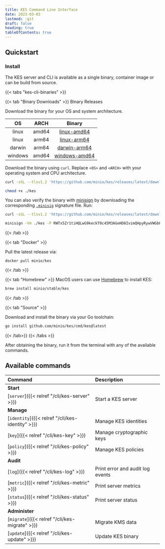 ```yaml
---
title: KES Command Line Interface
date: 2023-03-03
lastmod: :git
draft: false
heading: true
tableOfContents: true
---
```


## Quickstart

### Install

The KES server and CLI is available as a single binary, container image or can be build from source.

{{< tabs "kes-cli-binaries" >}}

{{< tab "Binary Downloads" >}}
Binary Releases

Download the binary for your OS and system architecture.

| OS       | ARCH    | Binary                                                                                       |
|:--------:|:-------:|:--------------------------------------------------------------------------------------------:|
| linux    | amd64   | [linux-amd64](https://github.com/minio/kes/releases/latest/download/kes-linux-amd64)         |
| linux    | arm64   | [linux-arm64](https://github.com/minio/kes/releases/latest/download/kes-linux-arm64)         |
| darwin   | arm64   | [darwin-arm64](https://github.com/minio/kes/releases/latest/download/kes-darwin-arm64)       |
| windows  | amd64   | [windows-amd64](https://github.com/minio/kes/releases/latest/download/kes-windows-amd64.exe) |

Download the binary using `curl`.
Replace `<OS>` and `<ARCH>` with your operating system and CPU architecture.
```sh {.copy}
curl -sSL --tlsv1.2 'https://github.com/minio/kes/releases/latest/download/kes-<OS>-<ARCH>' -o ./kes
```
```sh {.copy}
chmod +x ./kes
```

You can also verify the binary with [minisign](https://jedisct1.github.io/minisign/) by downloading the corresponding [`.minisig`](https://github.com/minio/kes/releases/latest) signature file. 
Run:
```sh {.copy}
curl -sSL --tlsv1.2 'https://github.com/minio/kes/releases/latest/download/kes-<OS>-<ARCH>.minisig' -o ./kes.minisig
```
```sh {.copy}
minisign -Vm ./kes -P RWTx5Zr1tiHQLwG9keckT0c45M3AGeHD6IvimQHpyRywVWGbP1aVSGav
```

{{< /tab >}}

{{< tab "Docker" >}}   

Pull the latest release via:
``` {.copy}
docker pull minio/kes
```
{{< /tab >}}

{{< tab "Homebrew" >}}
MacOS users can use [Homebrew](https://brew.sh/) to install KES:

```sh {.copy}
brew install minio/stable/kes
```
{{< /tab >}}
   
{{< tab "Source" >}}

Download and install the binary via your Go toolchain:

```sh {.copy}
go install github.com/minio/kes/cmd/kes@latest
```

{{< /tab>}}
{{< /tabs >}}

After obtaining the binary, run it from the terminal with any of the available commands.

## Available commands

|Command                                           |Description                            |
|:-------------------------------------------------|:--------------------------------------|
| **Start**                                        |                                       |
| [`server`]({{< relref "/cli/kes-server" >}})     | Start a KES server                    |
| **Manage**                                       |                                       |
| [`identity`]({{< relref "/cli/kes-identity" >}}) | Manage KES identities                 |
| [`key`]({{< relref "/cli/kes-key" >}})           | Manage cryptographic keys             |
| [`policy`]({{< relref "/cli/kes-policy" >}})     | Manage KES policies                   |
| **Audit**                                        |                                       |
| [`log`]({{< relref "/cli/kes-log" >}})           | Print error and audit log events      |
| [`metric`]({{< relref "/cli/kes-metric" >}})     | Print server metrics                  |
| [`status`]({{< relref "/cli/kes-status" >}})     | Print server status                   |
| **Administer**                                   |                                       |
| [`migrate`]({{< relref "/cli/kes-migrate" >}})   | Migrate KMS data                      |
| [`update`]({{< relref "/cli/kes-update" >}})     | Update KES binary                     |

